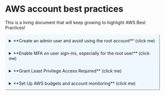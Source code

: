 <style>
details > summary {
  padding: 12px 12px;
  background-color: #f0f8ff;
  border: none;
  box-shadow: 1px 1px 1px grey;
}

details > p {
  border-radius: 0 0 0px 0px;
  background-color: #f0f8f7;
  padding: 10px 15px;
  margin: 0;
  border-left-width: 5px;
  border-left-style: solid;
  border-left-color: #b3dbff;
  border-radius: 0px;
  }
</style>

# AWS account best practices

This is a living document that will keep growing to highlight AWS Best Practices!


<details>
    <summary>
        **Create an admin user and avoid using the root account** (click me)
    </summary>
    <p>
    
  The root user has full priviledges to the AWS account. For security purposes, it is 		recommended to limit the use of the root account. For daily processes, you can set up an [administraor account](https://docs.aws.amazon.com/singlesignon/latest/userguide/get-started-assign-account-access-admin-user.html).
    
   [Reference](https://docs.aws.amazon.com/accounts/latest/reference/best-practices-root-user.html)
   </p>
</details>


<details>
    <summary>
        **Enable MFA on user sign-ins, especially for the root user** (click me)
    </summary>
    <p>
    
  Multi-factor Authentication (MFA) allows you to secure your accounts and reduces the risk of being hacked.
    
  [Reference](https://docs.aws.amazon.com/IAM/latest/UserGuide/id_credentials_mfa_enable.html)
    </p>
</details>


<details>
    <summary>
        **Grant Least Privilege Access Required** (click me)
    </summary>
    <p>
     For better security, set up your IAM policies to allow only the required tasks.
     
   [Reference](https://docs.aws.amazon.com/IAM/latest/UserGuide/best-practices.html#grant-least-privilege)
    </p>
</details>

<details>
    <summary>
        **Set Up AWS budgets and account monitoring** (click me)
    </summary>
    <p>
    To avoid unexpected bills, add budgets and notifications on each account.
          
   [Reference](https://docs.aws.amazon.com/cost-management/latest/userguide/budgets-best-practices.html)
    </p>
</details>

<br/>
